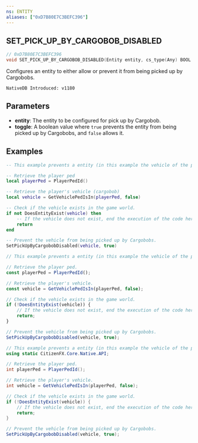 ```yaml
---
ns: ENTITY
aliases: ["0xD7B80E7C3BEFC396"]
---
```

## SET_PICK_UP_BY_CARGOBOB_DISABLED

```c
// 0xD7B80E7C3BEFC396
void SET_PICK_UP_BY_CARGOBOB_DISABLED(Entity entity, cs_type(Any) BOOL toggle);
```

Configures an entity to either allow or prevent it from being picked up by Cargobobs.

```
NativeDB Introduced: v1180
```

## Parameters
* **entity**: The entity to be configured for pick up by Cargobob.
* **toggle**: A boolean value where `true` prevents the entity from being picked up by Cargobobs, and `false` allows it.

## Examples
```lua
-- This example prevents a entity (in this example the vehicle of the player) from being picked up by any Cargobobs.

-- Retrieve the player ped
local playerPed = PlayerPedId()

-- Retrieve the player's vehicle (cargobob)
local vehicle = GetVehiclePedIsIn(playerPed, false)

-- Check if the vehicle exists in the game world.
if not DoesEntityExist(vehicle) then
    -- If the vehicle does not exist, end the execution of the code here.
    return
end

-- Prevent the vehicle from being picked up by Cargobobs.
SetPickUpByCargobobDisabled(vehicle, true)
```

```js
// This example prevents a entity (in this example the vehicle of the player) from being picked up by any Cargobobs.

// Retrieve the player ped.
const playerPed = PlayerPedId();

// Retrieve the player's vehicle.
const vehicle = GetVehiclePedIsIn(playerPed, false);

// Check if the vehicle exists in the game world.
if (!DoesEntityExist(vehicle)) {
    // If the vehicle does not exist, end the execution of the code here.
    return;
}

// Prevent the vehicle from being picked up by Cargobobs.
SetPickUpByCargobobDisabled(vehicle, true);
```

```cs
// This example prevents a entity (in this example the vehicle of the player) from being picked up by any Cargobobs.
using static CitizenFX.Core.Native.API;

// Retrieve the player ped.
int playerPed = PlayerPedId();

// Retrieve the player's vehicle.
int vehicle = GetVehiclePedIsIn(playerPed, false);

// Check if the vehicle exists in the game world.
if (!DoesEntityExist(vehicle)) {
    // If the vehicle does not exist, end the execution of the code here.
    return;
}

// Prevent the vehicle from being picked up by Cargobobs.
SetPickUpByCargobobDisabled(vehicle, true);
```
